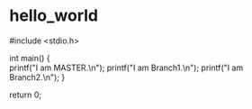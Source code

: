 # hello_world
#include <stdio.h>

int main()
{  
  printf("I am MASTER.\n");
  printf("I am Branch1.\n");
  printf("I am Branch2.\n");
}

return 0;
